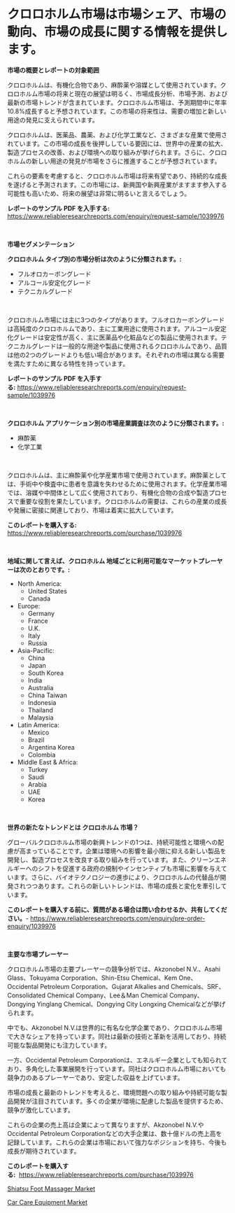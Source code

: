 <p><h1>クロロホルム市場は市場シェア、市場の動向、市場の成長に関する情報を提供します。</h1></p><p><strong>市場の概要とレポートの対象範囲</strong></p>
<p><p>クロロホルムは、有機化合物であり、麻酔薬や溶媒として使用されています。クロロホルム市場の将来と現在の展望は明るく、市場成長分析、市場予測、および最新の市場トレンドが含まれています。クロロホルム市場は、予測期間中に年率10.8%成長すると予想されています。この市場の将来性は、需要の増加と新しい用途の発見に支えられています。</p><p>クロロホルムは、医薬品、農薬、および化学工業など、さまざまな産業で使用されています。この市場の成長を後押ししている要因には、世界中の産業の拡大、製造プロセスの改善、および環境への取り組みが挙げられます。さらに、クロロホルムの新しい用途の発見が市場をさらに推進することが予想されています。</p><p>これらの要素を考慮すると、クロロホルム市場は将来有望であり、持続的な成長を遂げると予測されます。この市場には、新興国や新興産業がますます参入する可能性も高いため、将来の展望は非常に明るいと言えるでしょう。</p></p>
<p><strong>レポートのサンプル PDF を入手する:</strong> <a href="https://www.reliableresearchreports.com/enquiry/request-sample/1039976">https://www.reliableresearchreports.com/enquiry/request-sample/1039976</a></p>
<p>&nbsp;</p>
<p><strong>市場セグメンテーション</strong></p>
<p><strong>クロロホルム タイプ別の市場分析は次のように分類されます。:</strong></p>
<p><ul><li>フルオロカーボングレード</li><li>アルコール安定化グレード</li><li>テクニカルグレード</li></ul></p>
<p>&nbsp;</p>
<p><p>クロロホルム市場には主に3つのタイプがあります。フルオロカーボングレードは高純度のクロロホルムであり、主に工業用途に使用されます。アルコール安定化グレードは安定性が高く、主に医薬品や化粧品などの製品に使用されます。テクニカルグレードは一般的な用途や製品に使用されるクロロホルムであり、品質は他の2つのグレードよりも低い場合があります。それぞれの市場は異なる需要を満たすために異なる特性を持っています。</p></p>
<p><strong>レポートのサンプル PDF を入手する:</strong>&nbsp;<a href="https://www.reliableresearchreports.com/enquiry/request-sample/1039976">https://www.reliableresearchreports.com/enquiry/request-sample/1039976</a></p>
<p>&nbsp;</p>
<p><strong> クロロホルム アプリケーション別の市場産業調査は次のように分類されます。:</strong></p>
<p><ul><li>麻酔薬</li><li>化学工業</li></ul></p>
<p>&nbsp;</p>
<p><p>クロロホルムは、主に麻酔薬や化学産業市場で使用されています。麻酔薬としては、手術中や検査中に患者を意識を失わせるために使用されます。化学産業市場では、溶媒や中間体として広く使用されており、有機化合物の合成や製造プロセスで重要な役割を果たしています。クロロホルムの需要は、これらの産業の成長や発展に密接に関連しており、市場は着実に拡大しています。</p></p>
<p><strong>このレポートを購入する:</strong>&nbsp; <a href="https://www.reliableresearchreports.com/purchase/1039976">https://www.reliableresearchreports.com/purchase/1039976</a></p>
<p>&nbsp;</p>
<p><strong>地域に関して言えば、クロロホルム 地域ごとに利用可能なマーケットプレーヤーは次のとおりです。:</strong></p>
<p><ul>
    <li>
        North America:
        <ul>
            <li>United States</li>
            <li>Canada</li>
        </ul>
    </li>
    <li>
        Europe:
        <ul>
            <li>Germany</li>
            <li>France</li>
            <li>U.K.</li>
            <li>Italy</li>
            <li>Russia</li>
        </ul>
    </li>
    <li>
        Asia-Pacific:
        <ul>
            <li>China</li>
            <li>Japan</li>
            <li>South Korea</li>
            <li>India</li>
            <li>Australia</li>
            <li>China Taiwan</li>
            <li>Indonesia</li>
            <li>Thailand</li>
            <li>Malaysia</li>
        </ul>
    </li>
    <li>
        Latin America:
        <ul>
            <li>Mexico</li>
            <li>Brazil</li>
            <li>Argentina Korea</li>
            <li>Colombia</li>
        </ul>
    </li>
    <li>
        Middle East & Africa:
        <ul>
            <li>Turkey</li>
            <li>Saudi</li>
            <li>Arabia</li>
            <li>UAE</li>
            <li>Korea</li>
        </ul>
    </li>
    </ul></p>
<p>&nbsp;</p>
<p><strong>世界の新たなトレンドとは クロロホルム 市場？</strong></p>
<p><p>グローバルクロロホルム市場の新興トレンドの1つは、持続可能性と環境への配慮が高まっていることです。企業は環境への影響を最小限に抑える新しい製品を開発し、製造プロセスを改良する取り組みを行っています。また、クリーンエネルギーへのシフトを促進する政府の規制やインセンティブも市場に影響を与えています。さらに、バイオテクノロジーの進歩により、クロロホルムの代替品が開発されつつあります。これらの新しいトレンドは、市場の成長と変化を牽引しています。</p></p>
<p><strong>このレポートを購入する前に、質問がある場合は問い合わせるか、共有してください。</strong>- <a href="https://www.reliableresearchreports.com/enquiry/pre-order-enquiry/1039976">https://www.reliableresearchreports.com/enquiry/pre-order-enquiry/1039976</a></p>
<p>&nbsp;</p>
<p><strong>主要な市場プレーヤー</strong></p>
<p><p>クロロホルム市場の主要プレーヤーの競争分析では、Akzonobel N.V.、Asahi Glass、Tokuyama Corporation、Shin-Etsu Chemical、Kem One、Occidental Petroleum Corporation、Gujarat Alkalies and Chemicals、SRF、Consolidated Chemical Company、Lee＆Man Chemical Company、Dongying Yinglang Chemical、Dongying City Longxing Chemicalなどが挙げられます。</p><p>中でも、Akzonobel N.V.は世界的に有名な化学企業であり、クロロホルム市場で大きなシェアを持っています。同社は最新の技術と革新を活用しており、持続可能な製品開発にも注力しています。</p><p>一方、Occidental Petroleum Corporationは、エネルギー企業としても知られており、多角化した事業展開を行っています。同社はクロロホルム市場においても競争力のあるプレーヤーであり、安定した収益を上げています。</p><p>市場の成長と最新のトレンドを考えると、環境問題への取り組みや持続可能な製品開発が注目されています。多くの企業が環境に配慮した製品を提供するため、競争が激化しています。</p><p>これらの企業の売上高は企業によって異なりますが、Akzonobel N.V.やOccidental Petroleum Corporationなどの大手企業は、数十億ドルの売上高を記録しています。これらの企業は市場において強力なポジションを持ち、今後も成長が期待されています。</p></p>
<p><strong>このレポートを購入する:</strong>&nbsp;&nbsp;<a href="https://www.reliableresearchreports.com/purchase/1039976">https://www.reliableresearchreports.com/purchase/1039976</a></p>
<p><p><a href="https://github.com/Sarissaschmalingtr6fz2739/Market-Research-Report-List-1/blob/main/shiatsu-foot-massager-market.md">Shiatsu Foot Massager Market</a></p><p><a href="https://five-trouble-98a.notion.site/Car-Care-Equipment-Market-Research-Report-Reveals-The-Latest-Trends-And-Opportunities-of-this-Market-654e86665f054c3f90f4b944c6cea940">Car Care Equipment Market</a></p></p>